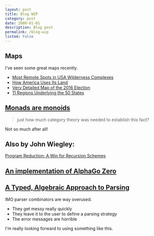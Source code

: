 ```yaml
---
layout: post
title: Blog WIP
category: post
date: 2000-01-01
description: Blog post
permalink: /blog-wip
listed: False
---
```


## Maps

I've seen some great maps recently.

* [Most Remote Spots in USA Wilderness Complexes](http://www.peakbagger.com/report/report.aspx?r=w)
* [How America Uses Its Land](https://www.bloomberg.com/graphics/2018-us-land-use/)
* [Very Detailed Map of the 2016 Election](https://www.nytimes.com/interactive/2018/07/25/upshot/precinct-map-highlights.html)
* [11 Regions Underlying the 50 States](https://www.nytimes.com/2018/07/30/opinion/urban-rural-united-states-regions-midterms.html)

## [Monads are monoids](http://newartisans.com/2017/05/monads-are-monoids/)

> just how much category theory was needed to establish this fact?

Not so much after all!

## Also by John Wiegley:

[Program Reduction: A Win for Recursion Schemes](http://newartisans.com/2018/04/win-for-recursion-schemes/)

## [An implementation of AlphaGo Zero](https://dylandjian.github.io/alphago-zero/)

## [A Typed, Algebraic Approach to Parsing](http://semantic-domain.blogspot.com/2018/07/a-typed-algebraic-approach-to-parsing.html)

IMO parser combinators are way overused.

* They get messy really quickly
* They leave it to the user to define a parsing strategy
* The error messages are horrible

I'm really looking forward to using something like this.
